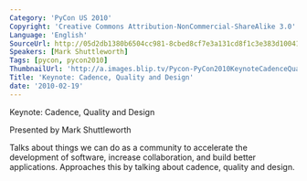 ```yaml
---
Category: 'PyCon US 2010'
Copyright: 'Creative Commons Attribution-NonCommercial-ShareAlike 3.0'
Language: 'English'
SourceUrl: http://05d2db1380b6504cc981-8cbed8cf7e3a131cd8f1c3e383d10041.r93.cf2.rackcdn.com/pycon-us-2010/273_keynote-cadence-quality-and-design.m4v
Speakers: [Mark Shuttleworth]
Tags: [pycon, pycon2010]
ThumbnailUrl: 'http://a.images.blip.tv/Pycon-PyCon2010KeynoteCadenceQualityAndDesign660-721.jpg'
Title: 'Keynote: Cadence, Quality and Design'
date: '2010-02-19'
---
```

Keynote: Cadence, Quality and Design

  
Presented by Mark Shuttleworth

  
Talks about things we can do as a community to accelerate the development of
software, increase collaboration, and build better applications. Approaches
this by talking about cadence, quality and design.
